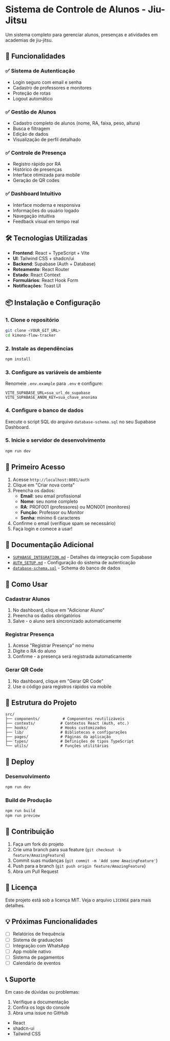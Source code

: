 
# Sistema de Controle de Alunos - Jiu-Jitsu

Um sistema completo para gerenciar alunos, presenças e atividades em academias de jiu-jitsu.

## 🚀 Funcionalidades

### ✅ Sistema de Autenticação
- Login seguro com email e senha
- Cadastro de professores e monitores
- Proteção de rotas
- Logout automático

### ✅ Gestão de Alunos
- Cadastro completo de alunos (nome, RA, faixa, peso, altura)
- Busca e filtragem
- Edição de dados
- Visualização de perfil detalhado

### ✅ Controle de Presença
- Registro rápido por RA
- Histórico de presenças
- Interface otimizada para mobile
- Geração de QR codes

### ✅ Dashboard Intuitivo
- Interface moderna e responsiva
- Informações do usuário logado
- Navegação intuitiva
- Feedback visual em tempo real

## 🛠 Tecnologias Utilizadas

- **Frontend**: React + TypeScript + Vite
- **UI**: Tailwind CSS + shadcn/ui
- **Backend**: Supabase (Auth + Database)
- **Roteamento**: React Router
- **Estado**: React Context
- **Formulários**: React Hook Form
- **Notificações**: Toast UI

## 📦 Instalação e Configuração

### 1. Clone o repositório
```sh
git clone <YOUR_GIT_URL>
cd kimono-flow-tracker
```

### 2. Instale as dependências
```sh
npm install
```

### 3. Configure as variáveis de ambiente
Renomeie `.env.example` para `.env` e configure:
```env
VITE_SUPABASE_URL=sua_url_do_supabase
VITE_SUPABASE_ANON_KEY=sua_chave_anonima
```

### 4. Configure o banco de dados
Execute o script SQL do arquivo `database-schema.sql` no seu Supabase Dashboard.

### 5. Inicie o servidor de desenvolvimento
```sh
npm run dev
```

## 🔐 Primeiro Acesso

1. Acesse `http://localhost:8081/auth`
2. Clique em "Criar nova conta"
3. Preencha os dados:
   - **Email**: seu email profissional
   - **Nome**: seu nome completo
   - **RA**: PROF001 (professores) ou MON001 (monitores)
   - **Função**: Professor ou Monitor
   - **Senha**: mínimo 6 caracteres
4. Confirme o email (verifique spam se necessário)
5. Faça login e comece a usar!

## 📖 Documentação Adicional

- [`SUPABASE_INTEGRATION.md`](./SUPABASE_INTEGRATION.md) - Detalhes da integração com Supabase
- [`AUTH_SETUP.md`](./AUTH_SETUP.md) - Configuração do sistema de autenticação
- [`database-schema.sql`](./database-schema.sql) - Schema do banco de dados

## 🎯 Como Usar

### Cadastrar Alunos
1. No dashboard, clique em "Adicionar Aluno"
2. Preencha os dados obrigatórios
3. Salve - o aluno será sincronizado automaticamente

### Registrar Presença
1. Acesse "Registrar Presença" no menu
2. Digite o RA do aluno
3. Confirme - a presença será registrada automaticamente

### Gerar QR Code
1. No dashboard, clique em "Gerar QR Code"
2. Use o código para registros rápidos via mobile

## 🔧 Estrutura do Projeto

```
src/
├── components/          # Componentes reutilizáveis
├── contexts/           # Contextos React (Auth, etc.)
├── hooks/              # Hooks customizados
├── lib/                # Bibliotecas e configurações
├── pages/              # Páginas da aplicação
├── types/              # Definições de tipos TypeScript
└── utils/              # Funções utilitárias
```

## 🚀 Deploy

### Desenvolvimento
```sh
npm run dev
```

### Build de Produção
```sh
npm run build
npm run preview
```

## 🤝 Contribuição

1. Faça um fork do projeto
2. Crie uma branch para sua feature (`git checkout -b feature/AmazingFeature`)
3. Commit suas mudanças (`git commit -m 'Add some AmazingFeature'`)
4. Push para a branch (`git push origin feature/AmazingFeature`)
5. Abra um Pull Request

## 📄 Licença

Este projeto está sob a licença MIT. Veja o arquivo `LICENSE` para mais detalhes.

## 💡 Próximas Funcionalidades

- [ ] Relatórios de frequência
- [ ] Sistema de graduações
- [ ] Integração com WhatsApp
- [ ] App mobile nativo
- [ ] Sistema de pagamentos
- [ ] Calendário de eventos

## 📞 Suporte

Em caso de dúvidas ou problemas:
1. Verifique a documentação
2. Confira os logs do console
3. Abra uma issue no GitHub
- React
- shadcn-ui
- Tailwind CSS

